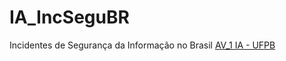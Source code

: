 # IA_IncSeguBR
Incidentes de Segurança da Informação no Brasil
<a href="https://github.com/b8run/IA_IncSeguBR/blob/main/P1_IA_Thais_G.ipynb">AV_1 IA - UFPB</a>
